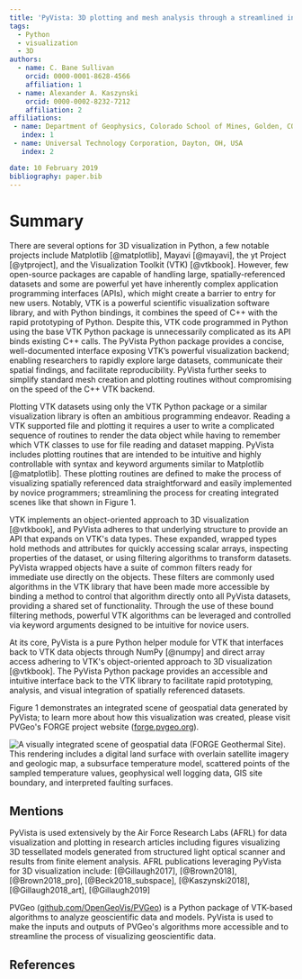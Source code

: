 ```yaml
---
title: 'PyVista: 3D plotting and mesh analysis through a streamlined interface for the Visualization Toolkit (VTK)'
tags:
  - Python
  - visualization
  - 3D
authors:
  - name: C. Bane Sullivan
    orcid: 0000-0001-8628-4566
    affiliation: 1
  - name: Alexander A. Kaszynski
    orcid: 0000-0002-8232-7212
    affiliation: 2
affiliations:
 - name: Department of Geophysics, Colorado School of Mines, Golden, CO, USA
   index: 1
 - name: Universal Technology Corporation, Dayton, OH, USA
   index: 2

date: 10 February 2019
bibliography: paper.bib
---
```


# Summary

There are several options for 3D visualization in Python, a few notable projects
include Matplotlib [@matplotlib], Mayavi [@mayavi], the yt Project [@ytproject],
and the Visualization Toolkit (VTK) [@vtkbook].
However, few open-source packages are capable of handling large,
spatially-referenced datasets and some are powerful yet have inherently complex
application programming interfaces (APIs), which might create a barrier to entry
for new users.
Notably, VTK is a powerful scientific visualization software library, and with
Python bindings, it combines the speed of C++ with the rapid prototyping of
Python.
Despite this, VTK code programmed in Python using the base VTK Python package
is unnecessarily complicated as its API binds existing C++ calls.
The PyVista Python package provides a concise, well-documented interface
exposing VTK’s powerful visualization backend; enabling researchers to
rapidly explore large datasets, communicate their spatial findings, and
facilitate reproducibility. PyVista further seeks to simplify standard mesh
creation and plotting routines without compromising on the speed of the C++
VTK backend.


Plotting VTK datasets using only the VTK Python package or a similar
visualization library is often an ambitious programming endeavor.
Reading a VTK supported file and plotting it requires a user to write a
complicated sequence of routines to render the data object while
having to remember which VTK classes to use for file reading and dataset mapping.
PyVista includes plotting routines that are intended to be intuitive and
highly controllable with syntax and keyword arguments similar to Matplotlib
[@matplotlib]. These plotting routines are defined to make the process of
visualizing spatially referenced data straightforward and easily implemented
by novice programmers; streamlining the process for creating integrated scenes
like that shown in Figure 1.


VTK implements an object-oriented approach to 3D visualization [@vtkbook],
and PyVista adheres to that underlying structure to provide an API that
expands on VTK's data types. These expanded, wrapped types hold methods and
attributes for quickly accessing scalar arrays, inspecting properties of
the dataset, or using filtering algorithms to transform datasets.
PyVista wrapped objects have a suite of common filters ready for immediate
use directly on the objects. These filters are commonly used algorithms in the
VTK library that have been made more accessible by binding a method to control
that algorithm directly onto all PyVista datasets, providing a shared set of
functionality. Through the use of these bound filtering methods, powerful VTK
algorithms can be leveraged and controlled via keyword arguments designed to
be intuitive for novice users.


At its core, PyVista is a pure Python helper module for VTK
that interfaces back to VTK data objects through NumPy [@numpy]
and direct array access adhering to VTK's object-oriented approach to
3D visualization [@vtkbook].
The PyVista Python package provides an accessible and intuitive interface back
to the VTK library to facilitate rapid prototyping, analysis, and visual
integration of spatially referenced datasets.

Figure 1 demonstrates an integrated scene of geospatial data
generated by PyVista; to learn more about how this visualization was created,
please visit PVGeo's FORGE project website
([forge.pvgeo.org](http://forge.pvgeo.org)).


![A visually integrated scene of geospatial data (FORGE Geothermal Site).
This rendering includes a digital land surface with overlain satellite
imagery and geologic map, a subsurface temperature model, scattered points
of the sampled temperature values, geophysical well logging data, GIS site
boundary, and interpreted faulting surfaces.](./images/forge-iso.png)


## Mentions

PyVista is used extensively by the Air Force Research Labs (AFRL) for
data visualization and plotting in research articles including
figures visualizing 3D tessellated models generated from structured
light optical scanner and results from finite element analysis.
AFRL publications leveraging PyVista for 3D visualization include:
[@Gillaugh2017], [@Brown2018], [@Brown2018_pro], [@Beck2018_subspace],
[@Kaszynski2018], [@Gillaugh2018_art], [@Gillaugh2019]

PVGeo ([github.com/OpenGeoVis/PVGeo](https://github.com/OpenGeoVis/PVGeo)) is
a Python package of VTK-based algorithms to analyze geoscientific data and models.
PyVista is used to make the inputs and outputs of PVGeo's algorithms more
accessible and to streamline the process of visualizing geoscientific data.


## References
